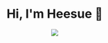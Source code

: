 <div align="center">
  <h1>Hi, I'm Heesue 👋</h3>
    <a href="https://hits.seeyoufarm.com"><img src="https://hits.seeyoufarm.com/api/count/incr/badge.svg?url=https%3A%2F%2Fgithub.com%2Fkang-heesue&count_bg=%23C07CFF&title_bg=%23909090&icon=github.svg&icon_color=%23F5F5F5&title=hits&edge_flat=false"/></a>
</div>
